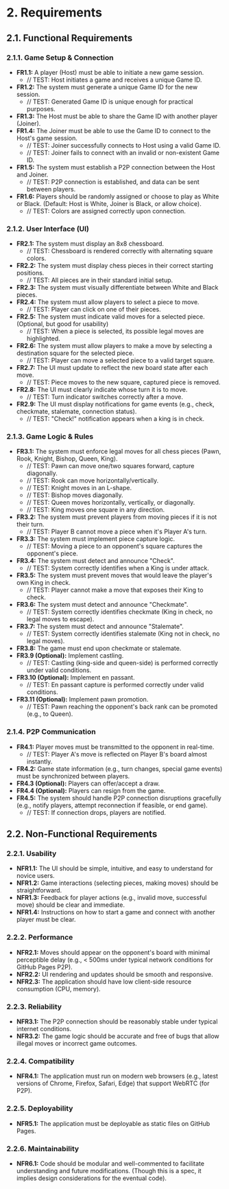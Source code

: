# 2. Requirements

## 2.1. Functional Requirements

### 2.1.1. Game Setup & Connection
*   **FR1.1:** A player (Host) must be able to initiate a new game session.
    *   // TEST: Host initiates a game and receives a unique Game ID.
*   **FR1.2:** The system must generate a unique Game ID for the new session.
    *   // TEST: Generated Game ID is unique enough for practical purposes.
*   **FR1.3:** The Host must be able to share the Game ID with another player (Joiner).
*   **FR1.4:** The Joiner must be able to use the Game ID to connect to the Host's game session.
    *   // TEST: Joiner successfully connects to Host using a valid Game ID.
    *   // TEST: Joiner fails to connect with an invalid or non-existent Game ID.
*   **FR1.5:** The system must establish a P2P connection between the Host and Joiner.
    *   // TEST: P2P connection is established, and data can be sent between players.
*   **FR1.6:** Players should be randomly assigned or choose to play as White or Black. (Default: Host is White, Joiner is Black, or allow choice).
    *   // TEST: Colors are assigned correctly upon connection.

### 2.1.2. User Interface (UI)
*   **FR2.1:** The system must display an 8x8 chessboard.
    *   // TEST: Chessboard is rendered correctly with alternating square colors.
*   **FR2.2:** The system must display chess pieces in their correct starting positions.
    *   // TEST: All pieces are in their standard initial setup.
*   **FR2.3:** The system must visually differentiate between White and Black pieces.
*   **FR2.4:** The system must allow players to select a piece to move.
    *   // TEST: Player can click on one of their pieces.
*   **FR2.5:** The system must indicate valid moves for a selected piece. (Optional, but good for usability)
    *   // TEST: When a piece is selected, its possible legal moves are highlighted.
*   **FR2.6:** The system must allow players to make a move by selecting a destination square for the selected piece.
    *   // TEST: Player can move a selected piece to a valid target square.
*   **FR2.7:** The UI must update to reflect the new board state after each move.
    *   // TEST: Piece moves to the new square, captured piece is removed.
*   **FR2.8:** The UI must clearly indicate whose turn it is to move.
    *   // TEST: Turn indicator switches correctly after a move.
*   **FR2.9:** The UI must display notifications for game events (e.g., check, checkmate, stalemate, connection status).
    *   // TEST: "Check!" notification appears when a king is in check.

### 2.1.3. Game Logic & Rules
*   **FR3.1:** The system must enforce legal moves for all chess pieces (Pawn, Rook, Knight, Bishop, Queen, King).
    *   // TEST: Pawn can move one/two squares forward, capture diagonally.
    *   // TEST: Rook can move horizontally/vertically.
    *   // TEST: Knight moves in an L-shape.
    *   // TEST: Bishop moves diagonally.
    *   // TEST: Queen moves horizontally, vertically, or diagonally.
    *   // TEST: King moves one square in any direction.
*   **FR3.2:** The system must prevent players from moving pieces if it is not their turn.
    *   // TEST: Player B cannot move a piece when it's Player A's turn.
*   **FR3.3:** The system must implement piece capture logic.
    *   // TEST: Moving a piece to an opponent's square captures the opponent's piece.
*   **FR3.4:** The system must detect and announce "Check".
    *   // TEST: System correctly identifies when a King is under attack.
*   **FR3.5:** The system must prevent moves that would leave the player's own King in check.
    *   // TEST: Player cannot make a move that exposes their King to check.
*   **FR3.6:** The system must detect and announce "Checkmate".
    *   // TEST: System correctly identifies checkmate (King in check, no legal moves to escape).
*   **FR3.7:** The system must detect and announce "Stalemate".
    *   // TEST: System correctly identifies stalemate (King not in check, no legal moves).
*   **FR3.8:** The game must end upon checkmate or stalemate.
*   **FR3.9 (Optional):** Implement castling.
    *   // TEST: Castling (king-side and queen-side) is performed correctly under valid conditions.
*   **FR3.10 (Optional):** Implement en passant.
    *   // TEST: En passant capture is performed correctly under valid conditions.
*   **FR3.11 (Optional):** Implement pawn promotion.
    *   // TEST: Pawn reaching the opponent's back rank can be promoted (e.g., to Queen).

### 2.1.4. P2P Communication
*   **FR4.1:** Player moves must be transmitted to the opponent in real-time.
    *   // TEST: Player A's move is reflected on Player B's board almost instantly.
*   **FR4.2:** Game state information (e.g., turn changes, special game events) must be synchronized between players.
*   **FR4.3 (Optional):** Players can offer/accept a draw.
*   **FR4.4 (Optional):** Players can resign from the game.
*   **FR4.5:** The system should handle P2P connection disruptions gracefully (e.g., notify players, attempt reconnection if feasible, or end game).
    *   // TEST: If connection drops, players are notified.

## 2.2. Non-Functional Requirements

### 2.2.1. Usability
*   **NFR1.1:** The UI should be simple, intuitive, and easy to understand for novice users.
*   **NFR1.2:** Game interactions (selecting pieces, making moves) should be straightforward.
*   **NFR1.3:** Feedback for player actions (e.g., invalid move, successful move) should be clear and immediate.
*   **NFR1.4:** Instructions on how to start a game and connect with another player must be clear.

### 2.2.2. Performance
*   **NFR2.1:** Moves should appear on the opponent's board with minimal perceptible delay (e.g., < 500ms under typical network conditions for GitHub Pages P2P).
*   **NFR2.2:** UI rendering and updates should be smooth and responsive.
*   **NFR2.3:** The application should have low client-side resource consumption (CPU, memory).

### 2.2.3. Reliability
*   **NFR3.1:** The P2P connection should be reasonably stable under typical internet conditions.
*   **NFR3.2:** The game logic should be accurate and free of bugs that allow illegal moves or incorrect game outcomes.

### 2.2.4. Compatibility
*   **NFR4.1:** The application must run on modern web browsers (e.g., latest versions of Chrome, Firefox, Safari, Edge) that support WebRTC (for P2P).

### 2.2.5. Deployability
*   **NFR5.1:** The application must be deployable as static files on GitHub Pages.

### 2.2.6. Maintainability
*   **NFR6.1:** Code should be modular and well-commented to facilitate understanding and future modifications. (Though this is a spec, it implies design considerations for the eventual code).